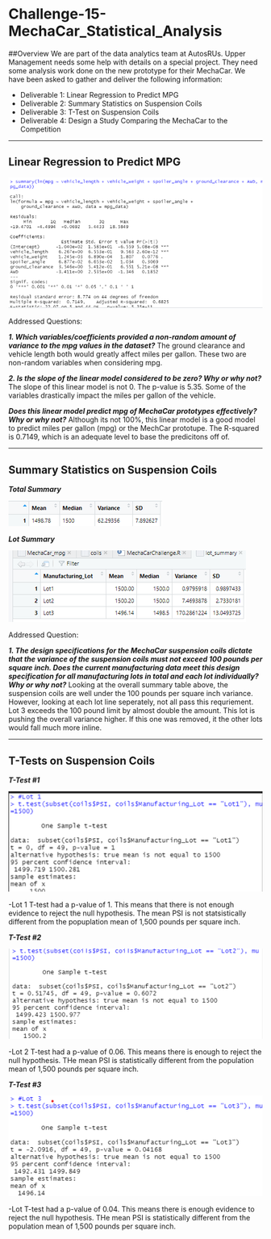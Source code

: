 # Challenge-15-MechaCar_Statistical_Analysis

##Overview
We are part of the data analytics team at AutosRUs. Upper Management needs some help with details on a special project. They need some analysis work done on the new prototype for their MechaCar. We have been asked to gather and deliver the following information:
  - Deliverable 1: Linear Regression to Predict MPG
  - Deliverable 2: Summary Statistics on Suspension Coils
  - Deliverable 3: T-Test on Suspension Coils
  - Deliverable 4: Design a Study Comparing the MechaCar to the Competition

---------------------------------------------------------------------------------------------------------------------------
  ## Linear Regression to Predict MPG


![Deliverable 1](https://github.com/LindsayTeeters/Challenge-15-MechaCar_Statistical_Analysis/blob/main/Resources/summary%20mpg%20vehicle%20lengthwidth.png)


Addressed Questions:

<b><I>1. Which variables/coefficients provided a non-random amount of variance to the mpg values in the dataset?</I></b>
The ground clearance and vehicle length both would greatly affect miles per gallon. These two are non-random variables when considering mpg.

<b><I>2. Is the slope of the linear model considered to be zero? Why or why not?</I></b>
The slope of this linear model is not 0. The p-value is 5.35. Some of the variables drastically impact the miles per gallon of the vehicle.

<b><I>Does this linear model predict mpg of MechaCar prototypes effectively? Why or why not?</I></b>
Although its not 100%, this linear model is a good model to predict miles per gallon (mpg) or the MechCar prototupe. The R-squared is 0.7149, which is an adequate level to base the predicitons off of. 


---------------------------------------------------------------------------------------------------------------------------
  ## Summary Statistics on Suspension Coils
  
  <b><i>Total Summary</i></b>
  
  ![Total Summary](https://github.com/LindsayTeeters/Challenge-15-MechaCar_Statistical_Analysis/blob/main/Resources/Total_Summary.png)
 
 <b><i> Lot Summary</i></b>
 
  ![Lot Summary](https://github.com/LindsayTeeters/Challenge-15-MechaCar_Statistical_Analysis/blob/main/Resources/Lot%20Summary%20Table.png)

Addressed Question:

<b><I>1. The design specifications for the MechaCar suspension coils dictate that the variance of the suspension coils must not exceed 100 pounds per square inch. Does the current manufacturing data meet this design specification for all manufacturing lots in total and each lot individually? Why or why not?</I></b>
Looking at the overall summary table above, the suspension coils are well under the 100 pounds per square inch variance. However, looking at each lot line seperately, not all pass this requriement. Lot 3 exceeds the 100 pound limit by almost double the amount. This lot is pushing the overall variance higher. If this one was removed, it the other lots would fall much more inline. 

------------------------------------------------------------------------------------------------------------------------
## T-Tests on Suspension Coils

<b><i>T-Test #1</i></b>

![TTest1](https://github.com/LindsayTeeters/Challenge-15-MechaCar_Statistical_Analysis/blob/main/Resources/Lot%201%20T-test.png)

-Lot 1 T-test had a p-value of 1. This means that there is not enough evidence to reject the null hypothesis. The mean PSI is not statsistically different from the popuplation mean of 1,500 pounds per square inch. 

<b><i>T-Test #2</i></b>

![TTest2](https://github.com/LindsayTeeters/Challenge-15-MechaCar_Statistical_Analysis/blob/main/Resources/Lot%202%20T-test.png)

-Lot 2 T-test had a p-value of 0.06. This means there is enough to reject the null hypothesis. THe mean PSI is statistically different from the population mean of 1,500 pounds per square inch.

<b><i>T-Test #3</i></b>

![TTest3](https://github.com/LindsayTeeters/Challenge-15-MechaCar_Statistical_Analysis/blob/main/Resources/Lot%203%20T-test.png)

-Lot T-test had a p-value of 0.04. This means there is enough evidence to reject the null hypothesis. THe mean PSI is statistically different from the population mean of 1,500 pounds per square inch.

